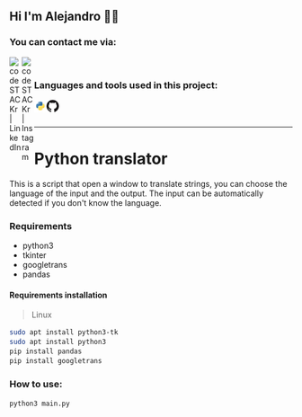 ## Hi I'm Alejandro :man_technologist:

### You can contact me via:

[<img align="left" alt="codeSTACKr | LinkedIn" width="22px" src="https://cdn.jsdelivr.net/npm/simple-icons@v3/icons/linkedin.svg" />][linkedin]
[<img align="left" alt="codeSTACKr | Instagram" width="22px" src="https://cdn.jsdelivr.net/npm/simple-icons@v3/icons/instagram.svg" />][instagram]

<br/>

### Languages and tools used in this project:

<img align="left" alt="codeSTACKr | LinkedIn" width="22px" src="https://raw.githubusercontent.com/github/explore/master/topics/python/python.png" />
<img align="left" alt="codeSTACKr | LinkedIn" width="22px" src="https://raw.githubusercontent.com/github/explore/master/topics/github/github.png" />
<br/>
<br/>

---

# Python translator

This is a script that open a window to translate strings, you can choose the language of the input and the output. The input can be automatically detected if you don't know the language.

### Requirements

- python3
- tkinter
- googletrans
- pandas

#### Requirements installation

> Linux

```sh
sudo apt install python3-tk
sudo apt install python3
pip install pandas
pip install googletrans
```

[instagram]: https://instagram.com/alevidalsanchez
[linkedin]: linkedin.com/in/alejandro-vidal-sanchez

### How to use:

```
python3 main.py
```
